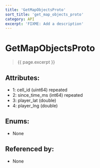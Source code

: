 ```yaml
---
title: 'GetMapObjectsProto'
sort_title: 'get_map_objects_proto'
category: API
excerpt: 'FIXME: Add a description'
---
```


[comment]: <> (THIS PART IS GENERATED - AKA DON'T EDIT THIS PART MANUALLY)

# GetMapObjectsProto

> {{ page.excerpt }}

## Attributes:

- 1: cell_id (uint64) repeated
- 2: since_time_ms (int64) repeated
- 3: player_lat (double)
- 4: player_lng (double)

## Enums:

- None

## Referenced by:

- None

[comment]: <> (YOU CAN EDIT AFTER THIS)
